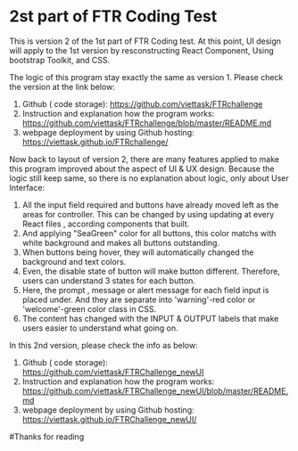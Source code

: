 # 2st part of FTR Coding Test 

This is version 2 of the 1st part of FTR Coding test. At this point, UI design will apply to the 1st version by resconstructing React Component, Using bootstrap Toolkit,  and CSS.

The logic of this program stay exactly the same as version 1. Please check the version at the link below:
1. Github ( code storage): https://github.com/viettask/FTRchallenge
2. Instruction and explanation how the program works: https://github.com/viettask/FTRchallenge/blob/master/README.md
3. webpage deployment by using Github hosting: https://viettask.github.io/FTRchallenge/

Now back to layout of version 2, there are many features applied to make this program improved about the aspect of UI & UX design. Because the logic still keep same, so there is no explanation about logic, only about User Interface:
1. All the input field required and buttons have already moved left as the areas for controller. This can be changed by using updating at every React files , according components that built.
2. And applying "SeaGreen" color for all buttons, this color matchs with white background and makes all buttons outstanding. 
3. When buttons being hover, they will automatically changed the background and text colors. 
4. Even, the disable state of button will make button different. Therefore, users can understand 3 states for each button.
5. Here, the prompt , message or alert message for each field input is placed under. And they are separate into 'warning'-red color or 'welcome'-green color class in CSS. 
6. The content has changed with the INPUT & OUTPUT labels that make users easier to understand what going on. 

In this 2nd version, please check the info as below:
1. Github ( code storage): https://github.com/viettask/FTRChallenge_newUI
2. Instruction and explanation how the program works: https://github.com/viettask/FTRChallenge_newUI/blob/master/README.md
3. webpage deployment by using Github hosting: https://viettask.github.io/FTRChallenge_newUI/

#Thanks for reading





